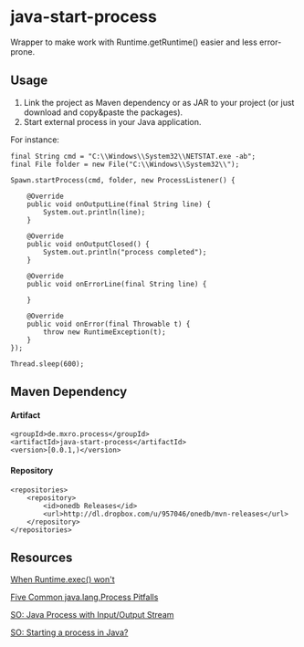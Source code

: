 java-start-process
==================

Wrapper to make work with Runtime.getRuntime() easier and less error-prone.

## Usage

1. Link the project as Maven dependency or as JAR to your project (or just download and copy&paste the packages).
2. Start external process in your Java application.

For instance:

    final String cmd = "C:\\Windows\\System32\\NETSTAT.exe -ab";
	final File folder = new File("C:\\Windows\\System32\\");

	Spawn.startProcess(cmd, folder, new ProcessListener() {

		@Override
		public void onOutputLine(final String line) {
			System.out.println(line);
		}

		@Override
		public void onOutputClosed() {
			System.out.println("process completed");
		}

		@Override
		public void onErrorLine(final String line) {

		}

		@Override
		public void onError(final Throwable t) {
			throw new RuntimeException(t);
		}
	});

	Thread.sleep(600);

## Maven Dependency

#### Artifact

	<groupId>de.mxro.process</groupId>
	<artifactId>java-start-process</artifactId>
	<version>[0.0.1,)</version>

#### Repository

    <repositories>
        <repository>
            <id>onedb Releases</id>
            <url>http://dl.dropbox.com/u/957046/onedb/mvn-releases</url>
        </repository>
    </repositories>

## Resources

[When Runtime.exec() won't](http://www.javaworld.com/jw-12-2000/jw-1229-traps.html?page=4)

[Five Common java.lang.Process Pitfalls](http://kylecartmell.com/?p=9)

[SO: Java Process with Input/Output Stream](http://stackoverflow.com/questions/3643939/java-process-with-input-output-stream)

[SO: Starting a process in Java?](http://stackoverflow.com/questions/3774432/starting-a-process-in-java)

